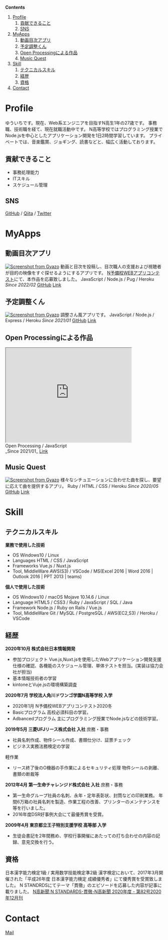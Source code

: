 **Contents**
<!-- @import "[TOC]" {cmd="toc" depthFrom=1 depthTo=6 orderedList=true} -->

<!-- code_chunk_output -->

1. [Profile](#profile)
    1. [貢献できること](#貢献できること)
    2. [SNS](#sns)
2. [MyApps](#myapps)
    1. [動画目次アプリ](#動画目次アプリ)
    2. [予定調整くん](#予定調整くん)
    3. [Open Processingによる作品](#open-processingによる作品)
    4. [Music Quest](#music-quest)
3. [Skill](#skill)
    1. [テクニカルスキル](#テクニカルスキル)
    2. [経歴](#経歴)
    3. [資格](#資格)
4. [Contact](#contact)

<!-- /code_chunk_output -->

# Profile
ゆういちです。現在、Web系エンジニアを目指すN高生1年の27歳です。
事務職、技術職を経て、現在就職活動中です。
N高等学校ではプログラミング授業でNode.jsを中心としたアプリケーション開発を1日2時間学習しています。
プライベートでは、音楽鑑賞、ジョギング、読書などと、幅広く活動しております。

## 貢献できること
- 事務処理能力
- ITスキル
- スケジュール管理

## SNS
[GitHub](https://github.com/yuichisan171) / [Qiita](https://qiita.com/yuichisasn65) / [Twitter](https://twitter.com/yuichisan171)

# MyApps
## 動画目次アプリ
[![Screenshot from Gyazo](https://gyazo.com/57bba5e009b4c9b66a05afd948f16b1c/raw)](https://gyazo.com/57bba5e009b4c9b66a05afd948f16b1c)
動画と目次を投稿し、目次職人の支援および視聴者が目的の映像をすぐ探せるようにするアプリです。
[N予備校WEBアプリコンテスト](https://progedu.github.io/webappcontest/2020/winter/entry/index.html)にて、本作品を応募致しました。
JavaScript / Node.js / Pug / Heroku
_Since 2022/02_ [GitHub](https://github.com/yuichisan171/douga-mokuji) [Link](https://arcane-depths-59921.herokuapp.com/posts)

## 予定調整くん
[![Screenshot from Gyazo](https://gyazo.com/fb5be7833b73430b33016ad0ebd5bacf/raw)](https://i.gyazo.com/fb5be7833b73430b33016ad0ebd5bacf)
調整さん風アプリです。
JavaScript / Node.js / Express / Heroku
_Since 2021/01_ [GitHub](https://github.com/yuichisan171/schedule-arranger) [Link](https://calm-atoll-21128.herokuapp.com/)

## Open Processingによる作品
<iframe src="https://www.openprocessing.org/sketch/1052903/embed/" width="400" height="300"></iframe><br>
Open Processing / JavaScript<br>
_Since 2021/01_ <a href="https://www.openprocessing.org/sketch/1052903">Link</a>

## Music Quest
[![Screenshot from Gyazo](https://gyazo.com/2869dfe205711fbd7e0ddea759074dcb/raw)](https://gyazo.com/2869dfe205711fbd7e0ddea759074dcb)
様々なシチュエーションに合わせた曲を探し、要望に応えて曲を提供するアプリ。
Ruby / HTML / CSS / Heroku
_Since 2020/05_ [GitHub](https://github.com/yuichisan171/musicquest) [Link](https://musicquest.herokuapp.com/)

# Skill

## テクニカルスキル

**業務で使用した技術**
- OS
Windows10 / Linux
- Languages
HTML / CSS / JavaScript
- Frameworks
Vue.js / Nuxt.js
- Tool, MiddleWare
AWS(S3) / VSCode / MS(Excel 2016 | Word 2016 | Outlook 2016 | PPT 2013 | teams)

**個人で使用した技術**

- OS
Windows10 / macOS Mojave 10.14.6 / Linux
- Language
HTML5 / CSS3 / Ruby / JavaScript / SQL / Java
- Framework
Node.js / Ruby on Rails / Vue.js
- Tool, MiddleWare
Git / MySQL / PostgreSQL / AWS(EC2,S3) / Heroku / VSCode

## 経歴

**2020年10月 株式会社日本情報開発**
- 参加プロジェクト
Vue.js,Nuxt.jsを使用したWebアプリケーション開発支援
仕様の確認、各機能のスケジュール管理、単体テストを担当。(実装は協力会社が担当)
- 基本情報技術者の学習
- kintoneとVuje.jsの環境構築調査

**2020年7月 学校法人角川ドワンゴ学園N高等学校 入学**
- 2020年1月 N予備校WEBアプリコンテスト2020冬
- Basicプログラム
高校必須科目の学習。
- Adbancedプログラム
主にプログラミング授業でNode.jsなどの技術学習。

**2019年5月 三菱UFJリース株式会社 入社**
庶務・事務
- 社員名刺作成、物件シール作成、書類仕分け、証票チェック
- ビジネス実務法務検定の学習

軽作業
- リース終了後のO機器の手作業によるセキュリティ処理
物件シールの剥離、書類の断裁等

**2012年4月 第一生命チャレンジド株式会社 入社**
庶務・事務
- 第一生命グループ社員の名刺、永年・定年表彰状、封筒などの印刷業務。
 年間6万箱の社員名刺を製造、作業工程の改善、プリンターのメンテナンスを等を行いました。
- 2016年度DSR好事例大会にて最優秀賞を受賞。

**2009年4月 東京都立王子特別支援学校 高等部 入学**
- 生徒会書記を2年間務め、学校行事開催にあたっての打ち合わせの内容の記録、意見交換を行う。

## 資格
日本漢字能力検定1級 / 実用数学技能検定準2級
漢字検定において、2017年3月開催された「平成26年度 日本漢字能力検定 成績優秀者」にて優秀賞を受賞致しました。
N STANDRDSにてテーマ「貫徹」のエピソードを応募した内容が記事に載りました。
[N高新聞 N STANDARDS-貫徹-N高新聞 2020年度 - 第82号2020年12月刊](https://sites.google.com/nnn.ed.jp/n-newspaper2019/%E7%AC%AC82%E5%8F%B72020%E5%B9%B412%E6%9C%88%E5%88%8A?pli=1&authuser=2#h.h84ebi89n3hj)

# Contact
[Mail](mailto:yuuichi_20n2100080@nnn.ed.jp)